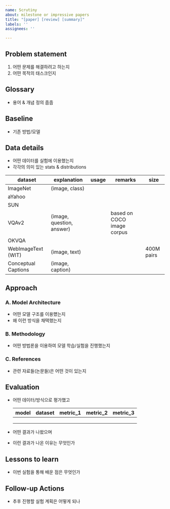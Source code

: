 ```yaml
---
name: Scrutiny
about: milestone or impressive papers
title: "[paper] [review] [summary]"
labels: ''
assignees: ''

---
```


## Problem statement

1. 어떤 문제를 해결하려고 하는지
2. 어떤 목적의 태스크인지

## Glossary
- 용어 & 개념 정의 줍줍

## Baseline

- 기존 방법/모델

## Data details

- 어떤 데이터를 실험에 이용했는지
- 각각의 의미 있는 stats & distributions

| dataset | explanation | usage | remarks | size |
| --- | --- | --- | --- | --- |
| ImageNet | (image, class) |  |  |  |
| aYahoo |  |  |  |  |
| SUN |  |  |  |  |
| VQAv2 | (image, question, answer) |  | based on COCO image corpus |  |
| OKVQA |  |  |  |  |
| WebImageText (WIT) | (image, text) |  |  | 400M pairs |
| Conceptual Captions | (image, caption) |  |  |  |

## Approach

### A. Model Architecture

- 어떤 모델 구조를 이용헀는지
- 왜 이런 방식을 채택했는지

### B. Methodology

- 어떤 방법론을 이용하여 모델 학습/실험을 진행했는지

### C. References

- 관련 자료들(논문들)은 어떤 것이 있는지

## Evaluation

- 어떤 데이터/방식으로 평가했고
    
    
    | model | dataset | metric_1 | metric_2 | metric_3 |
    | --- | --- | --- | --- | --- |
    |  |  |  |  |  |
    |  |  |  |  |  |
    |  |  |  |  |  |
- 어떤 결과가 나왔으며
- 이런 결과가 나온 이유는 무엇인가

## Lessons to learn

- 이번 실험을 통해 배운 점은 무엇인가

## Follow-up Actions

- 추후 진행할 실험 계획은 어떻게 되나
